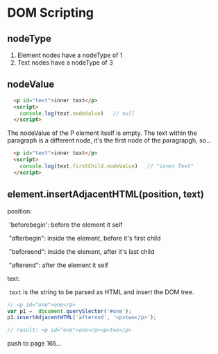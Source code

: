 # DOM Scripting

## nodeType
1. Element nodes have a nodeType of 1
2. Text nodes have a nodeType of 3

## nodeValue
```html
  <p id="text">inner text</p>
  <script>
    console.log(text.nodeValue)   // null
  </script>
```
The nodeValue of the P element itself is empty.
The text within the paragraph is a different node, it's the first node of the paragrapgh, so...
```html
  <p id="text">inner text</p>
  <script>
    console.log(text.firstChild.nodeValue)   // "inner Text"
  </script>
```

## element.insertAdjacentHTML(position, text)

position: 

​	'beforebegin': before the element it self

​	"afterbegin": inside the element, before it's first child

​	"beforeend": inside the element, after it's last child

​	"afterend": after the element it self

text:

​	`text` is the string to be parsed as HTML and insert the DOM tree.

```js
// <p id="one">one</p>
var p1 =  document.querySlector('#one');
p1.insertAdjacentHTML('afterend', '<p>two</p>');

// result: <p id="one">one</p><p>two</p>
```

push to page 165...
